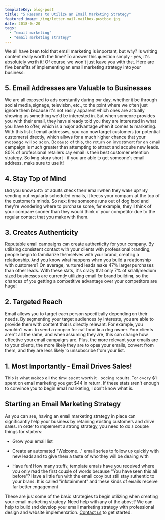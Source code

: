 ```yaml
---
templateKey: blog-post
title: "5 Reasons to Utilize an Email Marketing Strategy"
featured_image: /img/letter-mail-mailbox-postbox.jpg
date: 2018-04-20
tags:
  - "email marketing"
  - "email marketing strategy"
---
```


We all have been told that email marketing is important, but why? Is writing content really worth the time? To answer this question simply - yes, it's absolutely worth it! Of course, we won't just leave you with that. Here are five benefits of implementing an email marketing strategy into your business:

5\. Email Addresses are Valuable to Businesses
----------------------------------------------

We are all exposed to ads constantly during our day, whether it be through social media, signage, television, etc., to the point where we often just ignore them because it's not easily apparent which ones are actually showing us something we'd be interested in. But when someone provides you with their email, they have already told you they are interested in what you have to offer, which is a major advantage when it comes to marketing. With this list of email addresses, you can now target customers (or potential customers) directly, which allows for a much higher chance that your message will be seen. Because of this, the return on investment for an email campaign is much greater than attempting to attract and acquire new leads. 80% of professional retailers say email is their best customer retention strategy. So long story short - if you are able to get someone's email address, make sure to use it!

**4\. Stay Top of Mind**
------------------------

Did you know 58% of adults check their email when they wake up? By sending out regularly scheduled emails, it keeps your company at the top of the customer's minds. So next time someone runs out of dog food and they're wondering where to purchase some, for example, they'll think of your company sooner than they would think of your competitor due to the regular contact that you make with them.

3\. Creates Authenticity
------------------------

Reputable email campaigns can create authenticity for your company. By utilizing consistent contact with your clients with professional branding, people begin to familiarize themselves with your brand, creating a relationship. And you know what happens when you build a relationship with customers? On average, nurtured leads make 47% larger purchases than other leads. With these stats, it's crazy that only 7% of small/medium sized businesses are currently utilizing email for brand building, so the chances of you getting a competitive advantage over your competitors are huge!

2\. Targeted Reach
------------------

Email allows you to target each person specifically depending on their needs. By segmenting your target audiences by interests, you are able to provide them with content that is directly relevant. For example, you wouldn't want to send a coupon for cat food to a dog owner. Your clients aren't all the same, and when assuming they are, this can change how effective your email campaigns are. Plus, the more relevant your emails are to your clients, the more likely they are to open your emails, convert from them, and they are less likely to unsubscribe from your list.

1\. Most Importantly - Email Drives Sales!
------------------------------------------

This is what makes all the time spent worth it - seeing results. For every $1 spent on email marketing you get $44 in return. If these stats aren't enough to convince you to begin email marketing, I don't know what is.

Starting an Email Marketing Strategy
------------------------------------

As you can see, having an email marketing strategy in place can significantly help your business by retaining existing customers and drive sales. In order to implement a strong strategy, you need to do a couple things for starters:

*   Grow your email list

*   Create an automated "Welcome..." email series to follow up quickly with new leads and to give them a taste of who they will be dealing with

*   Have fun! How many stuffy, template emails have you received where you only read the first couple of words because "You have seen this all before"? Have a little fun with the email copy but still stay authentic to your brand. It is called "infotainment" and these kinds of emails receive far better engagement

These are just some of the basic strategies to begin utilizing when creating your email marketing strategy. Need help with any of the above? We can help to build and develop your email marketing strategy with professional design and website implementation. [Contact us](https://graphicintuitions.com/get-in-touch/) to get started.